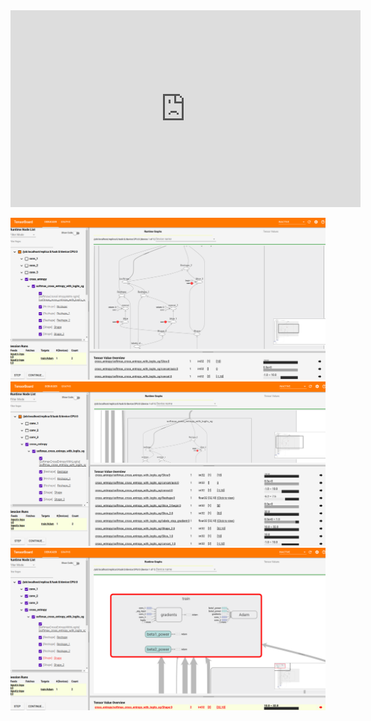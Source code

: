 <iframe width="560" height="315" src="https://www.youtube.com/embed/XcHWLsVmHvk" frameborder="0" allow="autoplay; encrypted-media" allowfullscreen></iframe>

![alt text](printscreen/1.png)
![alt text](printscreen/2.png)
![alt text](printscreen/3.png)
